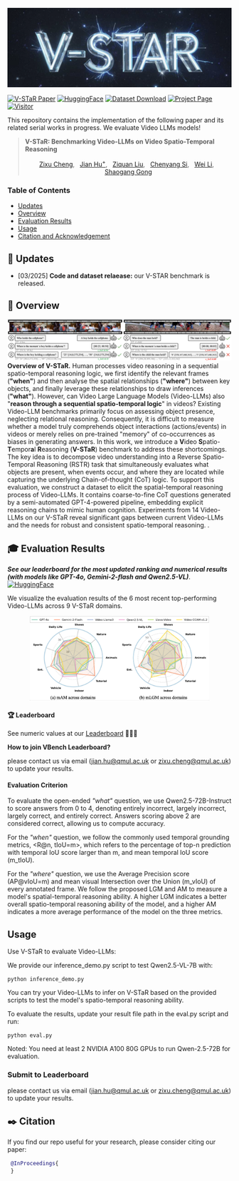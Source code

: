 ![v_star_logo](https://raw.githubusercontent.com/V-STaR-Bench/V-STaR/main/assets/v_star_logo.png)

<!-- [![arXiv](https://img.shields.io/badge/arXiv-2311.99999-b31b1b.svg)](https://arxiv.org/abs/2311.99999) -->
[![V-STaR Paper](https://img.shields.io/badge/ArXiV%202025-b31b1b?logo=arxiv&logoColor=red)](https://arxiv.org/abs/2311.17982)
[![HuggingFace](https://img.shields.io/badge/%F0%9F%A4%97%20Hugging%20Face-Leaderboard-blue)](https://huggingface.co/spaces/V-STaR-Bench/V-STaR-LeaderBoard)
[![Dataset Download](https://img.shields.io/badge/%F0%9F%A4%97%20Dataset%20Download-blue)](https://huggingface.co/spaces/Vchitect/VBench_Video_Arena)
[![Project Page](https://img.shields.io/badge/VSTaR-Website-green?logo=googlechrome&logoColor=green)](https://v-star-bench.github.io/)
[![Visitor](https://hits.seeyoufarm.com/api/count/incr/badge.svg?url=https%3A%2F%2Fgithub.com%2FV-STaR-Bench%2FV-STaR&count_bg=%2379C83D&title_bg=%23555555&icon=&icon_color=%23E7E7E7&title=hits&edge_flat=false)](https://hits.seeyoufarm.com)


This repository contains the implementation of the following paper and its related serial works in progress. We evaluate Video LLMs models!
> **V-STaR: Benchmarking Video-LLMs on Video Spatio-Temporal Reasoning**<br><p align="center">
    <a href="https://zxccade.github.io/">Zixu Cheng</a>,&nbsp;&nbsp;
    <a href="https://lwpyh.github.io/">Jian Hu<sup>+</sup></a>,&nbsp;&nbsp;
    <a href="https://sites.google.com/view/ziquanliu">Ziquan Liu</a>,&nbsp;&nbsp;
    <a href="https://chenyangsi.top/">Chenyang Si</a>,&nbsp;&nbsp;
    <a href="https://weivision.github.io/">Wei Li</a>,&nbsp;&nbsp;
    <a href="http://www.eecs.qmul.ac.uk/~sgg/">Shaogang Gong</a>
</p>



### Table of Contents
- [Updates](#updates)
- [Overview](#overview)
- [Evaluation Results](#evaluation_results)
- [Usage](#usage)
- [Citation and Acknowledgement](#citation_and_acknowledgement)

<a name="update"></a>
## :mega: Updates
- [03/2025] **Code and dataset relaease:** our V-STAR benchmark is released.
<a name="overview"></a>
## :mega: Overview
![Abstract](assets/vis.png)
<b>Overview of V-STaR.</b> Human processes video reasoning in a sequential spatio-temporal reasoning logic, we first identify the relevant frames (<b>"when"</b>) and then analyse the spatial relationships (<b>"where"</b>) between key objects, and finally leverage these relationships to draw inferences (<b>"what"</b>). However, can Video Large Language Models (Video-LLMs) also "<b>reason through a sequential spatio-temporal logic</b>" in videos? Existing Video-LLM benchmarks primarily focus on assessing object presence, neglecting relational reasoning. Consequently, it is difficult to measure whether a model truly comprehends object interactions (actions/events) in videos or merely relies on pre-trained "memory" of co-occurrences as biases in generating answers. In this work, we introduce a <b>V</b>ideo <b>S</b>patio-<b>T</b>empor<b>a</b>l <b>R</b>easoning (<b>V-STaR</b>) benchmark to address these shortcomings. The key idea is to decompose video understanding into a Reverse Spatio-Temporal Reasoning (RSTR) task that simultaneously evaluates what objects are present, when events occur, and where they are located while capturing the underlying Chain-of-thought (CoT) logic. To support this evaluation, we construct a dataset to elicit the spatial-temporal reasoning process of Video-LLMs. It contains coarse-to-fine CoT questions generated by a semi-automated GPT-4-powered pipeline, embedding explicit reasoning chains to mimic human cognition. Experiments from 14 Video-LLMs on our V-STaR reveal significant gaps between current Video-LLMs and the needs for robust and consistent spatio-temporal reasoning. 
.


<a name="evaluation_results"></a>
## :mortar_board: Evaluation Results

***See our leaderboard for the most updated ranking and numerical results (with models like GPT-4o, Gemini-2-flash and Qwen2.5-VL)***. [![HuggingFace](https://img.shields.io/badge/%F0%9F%A4%97%20Hugging%20Face-Leaderboard-blue)](https://v-star-bench-v-star-leaderboard.hf.space/)

We visualize the evaluation results of the 6 most recent top-performing Video-LLMs across 9 V-STaR domains.
<p align="center">
  <img src="assets/radar.png" width="80%"/>
</p>


#### :trophy: Leaderboard

See numeric values at our [Leaderboard](https://huggingface.co/spaces/V-STaR-Bench/V-STaR-LeaderBoard) :1st_place_medal::2nd_place_medal::3rd_place_medal:

**How to join VBench Leaderboard?**

please contact us via email (jian.hu@qmul.ac.uk or zixu.cheng@qmul.ac.uk) to update your results.

#### Evaluation Criterion

To evaluate the open-ended *"what"* question, we use Qwen2.5-72B-Instruct to score answers from 0 to 4, denoting entirely incorrect, largely incorrect, largely correct, and entirely correct. Answers scoring above 2 are considered correct, allowing us to compute accuracy. 

For the *"when"* question, we follow the commonly used temporal grounding metrics, <R@n, tIoU=m>, which refers to the percentage of top-n prediction with temporal IoU score larger than m, and mean temporal IoU score (m\_tIoU). 

For the *"where"* question, we use the Average Precision score (AP@vIoU=m) and mean visual Intersection over the Union (m\_vIoU) of every annotated frame. We follow the proposed LGM and AM to measure a model's spatial-temporal reasoning ability. A higher LGM indicates a better overall spatio-temporal reasoning ability of the model, and a higher AM indicates a more average performance of the model on the three metrics.

<a name="usage"></a>
## Usage
Use V-STaR to evaluate Video-LLMs:

We provide our inference_demo.py script to test Qwen2.5-VL-7B with:

```
python inference_demo.py 
```
You can try your Video-LLMs to infer on V-STaR based on the provided scripts to test the model's spatio-temporal reasoning ability.

To evaluate the results, update your result file path in the eval.py script and run:

```
python eval.py
```
Noted: You need at least 2 NVIDIA A100 80G GPUs to run Qwen-2.5-72B for evaluation.

### Submit to Leaderboard

please contact us via email (jian.hu@qmul.ac.uk or zixu.cheng@qmul.ac.uk) to update your results.

<a name="citation_and_acknowledgement"></a>

## :black_nib: Citation

   If you find our repo useful for your research, please consider citing our paper:

   ```bibtex
    @InProceedings{
    }
   ```
